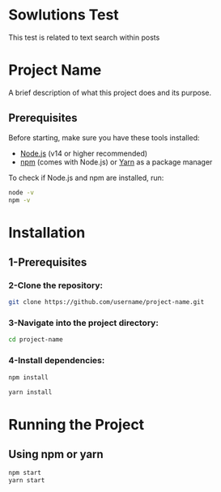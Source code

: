 # Sowlutions Test
This test is related to text search within posts

# Project Name

A brief description of what this project does and its purpose.

## Prerequisites

Before starting, make sure you have these tools installed:

- [Node.js](https://nodejs.org/) (v14 or higher recommended)
- [npm](https://www.npmjs.com/) (comes with Node.js) or [Yarn](https://yarnpkg.com/) as a package manager

To check if Node.js and npm are installed, run:



```bash
node -v
npm -v
```

# Installation

## 1-Prerequisites


### 2-Clone the repository:

```bash
git clone https://github.com/username/project-name.git
```

### 3-Navigate into the project directory:
```bash
cd project-name
```

### 4-Install dependencies:
```bash
npm install

yarn install
```

# Running the Project

## Using npm or yarn

```bash
npm start
yarn start
```

